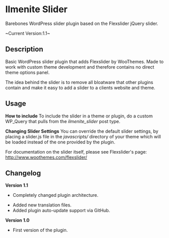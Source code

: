 # Ilmenite Slider #
Barebones WordPress slider plugin based on the Flexslider jQuery slider.

~Current Version:1.1~

## Description ##
Basic WordPress slider plugin that adds Flexslider by WooThemes. Made to work with custom theme development and therefore contains no direct theme options panel.

The idea behind the slider is to remove all bloatware that other plugins contain and make it easy to add a slider to a clients website and theme.

## Usage ##

**How to include**
To include the slider in a theme or plugin, do a custom WP_Query that pulls from the *ilmenite_slider* post type.

**Changing Slider Settings**
You can override the default slider settings, by placing a slider.js file in the *javascripts/* directory of your theme which will be loaded instead of the one provided by the plugin.

For documentation on the slider itself, please see Flexslider's page: http://www.woothemes.com/flexslider/

## Changelog ##

**Version 1.1**
* Completely changed plugin architecture.
+ Added new translation files.
+ Added plugin auto-update support via GitHub.

**Version 1.0**
* First version of the plugin.